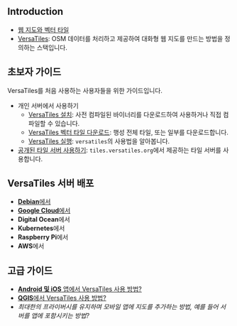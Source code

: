 ## Introduction
- [웹 지도와 벡터 타일](basics/web_maps.md)
- [VersaTiles][VersaTiles]: OSM 데이터를 처리하고 제공하여 대화형 웹 지도를 만드는 방법을 정의하는 스택입니다.

## 초보자 가이드
VersaTiles를 처음 사용하는 사용자들을 위한 가이드입니다.
* 개인 서버에서 사용하기
  * [VersaTiles 설치][VersaTiles 설치]: 사전 컴파일된 바이너리를 다운로드하여 사용하거나 직접 컴파일할 수 있습니다.
  * [VersaTiles 벡터 타일 다운로드][벡터 타일 다운로드]: 행성 전체 타일, 또는 일부를 다운로드합니다.
  * [VersaTiles 실행][VersaTiles 서버]: `versatiles`의 사용법을 알아봅니다.
* [공개된 타일 서버 사용하기][공개된 타일 서버 사용하기]: `tiles.versatiles.org`에서 제공하는 타일 서버를 사용합니다.

## VersaTiles 서버 배포
- [**Debian**에서][Debian에서]
- [**Google Cloud**에서][Google Cloud에서]
- **Digital Ocean**에서
- **Kubernetes**에서
- **Raspberry Pi**에서
- **AWS**에서

## 고급 가이드
- [**Android 및 iOS** 앱에서 VersaTiles 사용 방법?][Android 및 iOS 앱에서 VersaTiles 사용 방법]
- [**QGIS**에서 VersaTiles 사용 방법?][QGIS에서 VersaTiles 사용 방법]
- *최대한의 프라이버시를 유지하며 모바일 앱에 지도를 추가하는 방법, 예를 들어 서버를 앱에 포함시키는 방법?*

[VersaTiles]: basics/versatiles.md

[VersaTiles 서버]: basics/versatiles_server.md
[VersaTiles 프론트엔드]: basics/frontend.md
[공개된 타일 서버 사용하기]: guides/use_tiles.versatiles.org.md
[VersaTiles 설치하기]: guides/install_versatiles.md
[벡터 타일 다운로드]: guides/download_tiles.ko.md

[VersaTiles 설치]: guides/install_versatiles.md

[Debian에서]: guides/deploy_on_debian.md
[Google Cloud에서]: guides/deploy_in_google_cloud.md

[Android 및 iOS 앱에서 VersaTiles 사용 방법]: guides/what_about_mobile.md
[QGIS에서 VersaTiles 사용 방법]: guides/use_versatiles_in_qgis.md
